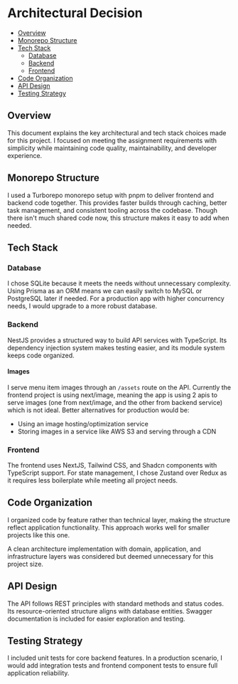 # Architectural Decision

- [Overview](#overview)
- [Monorepo Structure](#monorepo-structure)
- [Tech Stack](#tech-stack)
  - [Database](#database)
  - [Backend](#backend)
  - [Frontend](#frontend)
- [Code Organization](#code-organization)
- [API Design](#api-design)
- [Testing Strategy](#testing-strategy)

## Overview

This document explains the key architectural and tech stack choices made for this project. I focused on meeting the assignment requirements with simplicity while maintaining code quality, maintainability, and developer experience.

## Monorepo Structure

I used a Turborepo monorepo setup with pnpm to deliver frontend and backend code together. This provides faster builds through caching, better task management, and consistent tooling across the codebase. Though there isn't much shared code now, this structure makes it easy to add when needed.

## Tech Stack

### Database

I chose SQLite because it meets the needs without unnecessary complexity. Using Prisma as an ORM means we can easily switch to MySQL or PostgreSQL later if needed. For a production app with higher concurrency needs, I would upgrade to a more robust database.

### Backend

NestJS provides a structured way to build API services with TypeScript. Its dependency injection system makes testing easier, and its module system keeps code organized.

#### Images
I serve menu item images through an `/assets` route on the API. Currently the frontend project is using next/image, meaning the app is using 2 apis to serve images (one from next/image, and the other from backend service) which is not ideal. Better alternatives for production would be:
- Using an image hosting/optimization service
- Storing images in a service like AWS S3 and serving through a CDN

### Frontend

The frontend uses NextJS, Tailwind CSS, and Shadcn components with TypeScript support. For state management, I chose Zustand over Redux as it requires less boilerplate while meeting all project needs.

## Code Organization

I organized code by feature rather than technical layer, making the structure reflect application functionality. This approach works well for smaller projects like this one.

A clean architecture implementation with domain, application, and infrastructure layers was considered but deemed unnecessary for this project size.

## API Design

The API follows REST principles with standard methods and status codes. Its resource-oriented structure aligns with database entities. Swagger documentation is included for easier exploration and testing.

## Testing Strategy

I included unit tests for core backend features. In a production scenario, I would add integration tests and frontend component tests to ensure full application reliability.